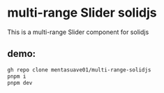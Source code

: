 # multi-range Slider solidjs

This is a multi-range Slider component for solidjs

## demo:

```bash
gh repo clone mentasuave01/multi-range-solidjs
pnpm i
pnpm dev
```
